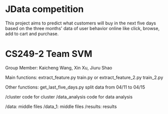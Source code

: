 # JData competition

This project aims to predict what customers will buy in the next five days based on the three months' data of user behavior online like click, browse, add to cart and purchase.

# CS249-2 Team SVM

Group Member:
  Kaicheng Wang,
  Xin Xu,
  Jiuru Shao

Main functions:
  extract_feature.py
  train.py
or
  extract_feature_2.py
  train_2.py

Other functions:
  get_last_five_days.py
    split data from 04/11 to 04/15
  
/cluster
  code for cluster
/data_analysis
  code for data analysis
  
/data:
  middle files
/data_1:
  middle files
/results:
  results
 
